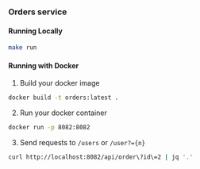 ### Orders service

#### Running Locally

```bash
make run
```

#### Running with Docker
1. Build your docker image
```bash
docker build -t orders:latest .
```

2. Run your docker container
```bash
docker run -p 8082:8082 
```

3. Send requests to `/users` or `/user?={n}`

```bash
curl http://localhost:8082/api/order\?id\=2 | jq '.'
```

